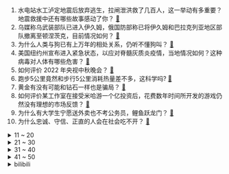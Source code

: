1. 水电站水工泸定地震后放弃逃生，拉闸泄洪救了几百人，这一举动有多重要？地震救援中还有哪些故事感动了你？ [:link:](https://www.zhihu.com/question/552714653)
2. 乌媒称乌武装部队已进入伊久姆，俄国防部称已将伊久姆和巴拉克列亚地区部队撤离至顿涅茨克，目前情况如何？ [:link:](https://www.zhihu.com/question/552813905)
3. 为什么人类与狗已有上万年的相处关系，仍听不懂狗叫？ [:link:](https://www.zhihu.com/question/552625321)
4. 美国纽约州宣布进入紧急状态，以应对脊髓灰质炎疫情，当地情况如何？这种病毒对人体有哪些危害？ [:link:](https://www.zhihu.com/question/552729589)
5. 如何评价 2022 年央视中秋晚会？ [:link:](https://www.zhihu.com/question/552414963)
6. 跑步5公里竟然和步行5公里消耗热量差不多，这科学吗? [:link:](https://www.zhihu.com/question/481978167)
7. 黄金有没有可能和钻石一样也是骗局？ [:link:](https://www.zhihu.com/question/543952939)
8. 如何评价某工作室在接受米哈游一个亿投资后，花费数年时间所开发的游戏仍然没有理想的市场反馈？ [:link:](https://www.zhihu.com/question/552487502)
9. 为什么有大学生宁愿送外卖也不考公务员，鲤鱼跃龙门？ [:link:](https://www.zhihu.com/question/525058263)
10. 为什么忠诚、守信、正直的人会在社会吃不开？ [:link:](https://www.zhihu.com/question/541266799)
<details>
<summary>11 ~ 20</summary>

11. 刚果（金）一桥梁剪彩仪式上，官员刚剪完桥就塌了，该桥梁坍塌的原因是什么？ [:link:](https://www.zhihu.com/question/552290906)
12. 如何评价马丽领衔主演的电影《哥，你好》？ [:link:](https://www.zhihu.com/question/552402642)
13. 明星冯雷称一款气泡水竟有 232 种配料，出品公司回应是复合元素酵素粉，什么是复合元素酵素粉？ [:link:](https://www.zhihu.com/question/552699851)
14. 如何评价 Netflix 的犯罪韩剧《苏里南》（又名《毒枭圣徒》）？ [:link:](https://www.zhihu.com/question/552591071)
15. 赫尔松反击是第一拳，哈尔科夫反攻是第二拳，但从整体态势看，感觉乌军至少还有第三拳和第四拳，会打在哪里？ [:link:](https://www.zhihu.com/question/552747175)
16. 比亚迪王传福称「假如中国 1%的沙漠铺上太阳能电池板，就能满足中国 13 亿人的用电需求」，你认同吗？ [:link:](https://www.zhihu.com/question/551456923)
17. 9 月 10 日 0 至 15 时中国传媒大学新增 7 名感染者，目前情况如何？要注意哪些防护措施？ [:link:](https://www.zhihu.com/question/552691286)
18. 如何看待枪杀安倍嫌犯人生被拍成电影，将在安倍国葬当天上映？ [:link:](https://www.zhihu.com/question/552752249)
19. 官方回应「建议提供 1-3 年可自愿申请的无薪育儿假」，称「实施条件尚不成熟」，如何看待这一建议？ [:link:](https://www.zhihu.com/question/552571303)
20. 美财政部给出对俄石油禁令初步时间表，原油海运禁令 12 月生效，将带来哪些影响？ [:link:](https://www.zhihu.com/question/552885963)
</details>
<details>
<summary>21 ~ 30</summary>

21. 9 月 11 日巴布亚新几内亚发生 7.6 级地震，震源深度 70 千米，目前当地情况如何？ [:link:](https://www.zhihu.com/question/552879509)
22. 如何评价《海贼王》漫画 1059 话？ [:link:](https://www.zhihu.com/question/552074024)
23. 人生过半你悟了个什么道理? [:link:](https://www.zhihu.com/question/546140371)
24. 如何评价《一人之下》番外《锈铁》第8（11）话? [:link:](https://www.zhihu.com/question/552668119)
25. 湖南一地出现大量蜉蝣，尸体已经堆了十几公分，汽车行驶在桥上都打滑，属于正常现象吗？ [:link:](https://www.zhihu.com/question/551978075)
26. 美国右翼大肆宣传拜登儿子的大尺度电影，如何评价电影中的各种细节？这些部电影会对美国政坛产生哪些影响？ [:link:](https://www.zhihu.com/question/552657353)
27. 为什么不能大面积在高速上修建可在行驶过程中给新能源汽车充电的高速路？ [:link:](https://www.zhihu.com/question/551027448)
28. 2022 上半年超七成房企净利润下滑，55 家房企亏损，这一数据透露了哪些信息？ [:link:](https://www.zhihu.com/question/552693008)
29. 应不应该熬夜学习? [:link:](https://www.zhihu.com/question/552661976)
30. 日本剑术真的很强吗? [:link:](https://www.zhihu.com/question/552095042)
</details>
<details>
<summary>31 ~ 40</summary>

31. 在哪一刻，你心里突然感觉好难过？ [:link:](https://www.zhihu.com/question/65259752)
32. 小朋友上学前提前学了数学，后面是按老师进度学，还是提前学呢？ [:link:](https://www.zhihu.com/question/551377087)
33. 看透本质却发现一些社会规则往往总是让人失望，如何调整? [:link:](https://www.zhihu.com/question/547753379)
34. 普京演讲中称「西方正在失败，亚洲拥有未来」，如何看待其观点？还有哪些信息值得关注？ [:link:](https://www.zhihu.com/question/552332006)
35. 查尔斯三世正式宣誓登基成为英国新君主，对英国意味着什么？有哪些信息值得关注？ [:link:](https://www.zhihu.com/question/552737429)
36. 如何评价杨荔钠执导、吴彦姝主演的《妈妈！》？ [:link:](https://www.zhihu.com/question/487200809)
37. TWICE 小分队 MISAMO 正式成立，对此你有什么期待？ [:link:](https://www.zhihu.com/question/552464555)
38. 9 月 9 日北京新增 16 例本土确诊病例，目前疫情情况如何？ [:link:](https://www.zhihu.com/question/552690403)
39. 上级医生到底没有教下级医师的义务？ [:link:](https://www.zhihu.com/question/550815601)
40. 为什么中秋时候的月亮那么圆？ [:link:](https://www.zhihu.com/question/551042199)
</details>
<details>
<summary>41 ~ 50</summary>

41. 「三桶油」最新业绩出炉，均创历史同期新高，合计日赚近 11 亿，如何看待这一业绩？透露了哪些信息？ [:link:](https://www.zhihu.com/question/550825134)
42. 2022 有哪些「便宜量大，亲测好吃」的零食推荐？ [:link:](https://www.zhihu.com/question/548689445)
43. 普通人想挣钱难吗? [:link:](https://www.zhihu.com/question/551488341)
44. 职场中坏消息该如何跟领导汇报？ [:link:](https://www.zhihu.com/question/487393545)
45. 教师节到了，你在网上遇到过哪些「相见恨晚」的宝藏老师？ [:link:](https://www.zhihu.com/question/552631767)
46. 我一直想融入一个团体，想拥有和她们一样真挚的友谊，可她们并不想我加入，每次都孤立我，我该怎么办？ [:link:](https://www.zhihu.com/question/549380647)
47. 电影《隐入尘烟》中有哪些让人细思极恐的剧情？ [:link:](https://www.zhihu.com/question/543011119)
48. 为什么电影中的巨兽不可能存在？ [:link:](https://www.zhihu.com/question/332886898)
49. 把外国小说翻译过来的时候为什么不把长度等单位换算过来呢？ [:link:](https://www.zhihu.com/question/525578540)
50. 如何看待罗翔等老师主演的教师节短片《送月亮的人》？你有什么想对老师说的吗？ [:link:](https://www.zhihu.com/question/552607157)
</details><details>
<summary>bilibili</summary>

1. 三农其实很有前途。 [:link:](//www.bilibili.com/video/BV1He4y1o7bB)
2. 不要“做”挑战？（第十六期） [:link:](//www.bilibili.com/video/BV15W4y1i7iM)
3. B站教师节、中秋节特别企划《送月亮的人》 | 一寸月光万里路，莫卷人生卷诗书 [:link:](//www.bilibili.com/video/BV1Bd4y1X7Ej)
4. 情商太高，也是一种负担… [:link:](//www.bilibili.com/video/BV1LP411G7bx)
5. 【warma】我在电脑里建了个1000平的家！ [:link:](//www.bilibili.com/video/BV1cU4y167sP)
6. 深度|| 为了让悟空脱离低级趣味，佛祖究竟花了多少经费？（中秋特供） [:link:](//www.bilibili.com/video/BV1ke4y1h7VJ)
7. 自制洗剪吹机械手臂，把发廊戴在手上！ [:link:](//www.bilibili.com/video/BV1fG4y1B7J1)
8. 那个年代，女的没嘴巴，男的没左眼 [:link:](//www.bilibili.com/video/BV1ya41137a2)
9. 以石匠之名 [:link:](//www.bilibili.com/video/BV1bV4y1u7K7)
10. 当我把家里的生活用品都换成巨大版 [:link:](//www.bilibili.com/video/BV1tD4y1z7un)
<details>
<summary>11 ~ 20</summary>

11. 【明日方舟x罗小黑战记】全新故事「好久不见」活动宣传PV [:link:](//www.bilibili.com/video/BV1ZG4y1B79V)
12. 潮男 [:link:](//www.bilibili.com/video/BV1de4y1h7Wd)
13. 开学你妈叫你起床 [:link:](//www.bilibili.com/video/BV1uG411V7Gm)
14. 面点基础为0的蚊师傅能否做成功这道《冰皮月饼》？ [:link:](//www.bilibili.com/video/BV1VG411V7MA)
15. 什么样的傻g会买直升机的梯子啊？ [:link:](//www.bilibili.com/video/BV1nW4y1B7oM)
16. 社死！女友第一次在我家过夜，没想到爸妈突然回来了 [:link:](//www.bilibili.com/video/BV1iU4y1z7GG)
17. 《须弥旅行者丢人图鉴》 [:link:](//www.bilibili.com/video/BV1Dd4y1g7uH)
18. 不要回头。。。。 [:link:](//www.bilibili.com/video/BV15V4y1u7yR)
19. 车道山前必有路 [:link:](//www.bilibili.com/video/BV1Qd4y1X7qn)
20. 中秋节想送男朋友一台跑车 [:link:](//www.bilibili.com/video/BV11d4y1g75Q)
</details>
<details>
<summary>21 ~ 30</summary>

21. 《    无    缝    衔    接    》 [:link:](//www.bilibili.com/video/BV1ee4y1h7vM)
22. 【定格动画】小黑子小白子 [:link:](//www.bilibili.com/video/BV1nD4y1z7Yw)
23. “这群人 就是爽文都不敢这么编！” [:link:](//www.bilibili.com/video/BV1ZG4y1B77E)
24. 我就说剪这根线不会爆炸吧！哈哈！ [:link:](//www.bilibili.com/video/BV1y24y1o77f)
25. 美国加州最贵烤肉自助，帅小伙又飞了4456公里！！！ [:link:](//www.bilibili.com/video/BV1iP41137in)
26. 《崩坏3》全新S级角色李素裳「玉骑士·月痕」预告 [:link:](//www.bilibili.com/video/BV1Ad4y1376N)
27. 这都是什么奇怪口味的月饼？ [:link:](//www.bilibili.com/video/BV1Qa41137j7)
28. 天津.起士林 厨子探店¥798 [:link:](//www.bilibili.com/video/BV1KW4y1B7KD)
29. 我真的受够了，为什么她总是粘着我？ [:link:](//www.bilibili.com/video/BV1yG411G7rC)
30. 快四年没回中国，辗转31个小时，疫情回国全记录 [:link:](//www.bilibili.com/video/BV1de411M7ZW)
</details>
<details>
<summary>31 ~ 40</summary>

31. 女孩子玩提纳里的时候在想什么 [:link:](//www.bilibili.com/video/BV1eU4y1z7r6)
32. 祖 传 手 艺 [:link:](//www.bilibili.com/video/BV1BG4y1B7Jt)
33. 对于小学生来说可能太幼稚，对于我们成年人来说却刚刚好 [:link:](//www.bilibili.com/video/BV18e4y1h726)
34. 家里突然来了只小猫 没想到... [:link:](//www.bilibili.com/video/BV1NB4y137e1)
35. 遗弃在水池里的小柯基，可以跟我回家吗？ [:link:](//www.bilibili.com/video/BV1cP4y1Z7pg)
36. 同志们还记得吗曾经有一位老同志，站在人民中高呼“人民万岁”！！！ [:link:](//www.bilibili.com/video/BV1mB4y1g7MP)
37. 江湖，就是打打杀杀！ [:link:](//www.bilibili.com/video/BV1TY4y1M7jx)
38. 60秒讲完《原神》1.0-3.0 [:link:](//www.bilibili.com/video/BV1514y1e7Mg)
39. 《让子弹飞》10万字拆解：8个被忽视的「闪退小字」，暗藏巨大信息量！01 [:link:](//www.bilibili.com/video/BV1FB4y137dg)
40. 【时代少年团】《时代夏令营》09：躲猫猫大作战 [:link:](//www.bilibili.com/video/BV1SY4y1M7L3)
</details>
<details>
<summary>41 ~ 50</summary>

41. 高坚果也会难过的… [:link:](//www.bilibili.com/video/BV1BU4y1z7rd)
42. 《 咱 俩 是 朋 友 》 [:link:](//www.bilibili.com/video/BV1SY4y1M7tB)
43. 都说《东八区的先生们》难看？我不同意！ [:link:](//www.bilibili.com/video/BV1tg411m7tv)
44. 快上车，还来得及！2022最强原创月，你少看了几部？【泛式】 [:link:](//www.bilibili.com/video/BV1mY4y1K7Bq)
45. 【花小烙】为什么被洋辣子碰一下会这么的痛！！！ [:link:](//www.bilibili.com/video/BV1Sd4y1g7TX)
46. 顶级女仆 [:link:](//www.bilibili.com/video/BV1AP41157vX)
47. 大学生如何在宿舍拍出《中国好声音》 [:link:](//www.bilibili.com/video/BV1uW4y1B7Ay)
48. 一家团圆，真热闹，大家中秋快乐啊。 [:link:](//www.bilibili.com/video/BV1fd4y1X723)
49. “你们就是这样对你们学长的？” [:link:](//www.bilibili.com/video/BV1ka41137rD)
50. 油炸显卡？128核心双U浸没散热，感受视觉盛宴升级版！【科技达】 [:link:](//www.bilibili.com/video/BV1AY4y1M785)
</details>
<details>
<summary>51 ~ 60</summary>

51. 这就是钟离的极致！岩王帝君！ [:link:](//www.bilibili.com/video/BV12U4y1z79c)
52. 我那么温柔，能不能把嘎羊的事忘了 [:link:](//www.bilibili.com/video/BV1WD4y1z7bM)
53. 一碗面线糊，让欣小萌差点流泪！ [:link:](//www.bilibili.com/video/BV1YG4y1z7RP)
54. 世界经典撞色配色 | 审美提升 [:link:](//www.bilibili.com/video/BV1qe4y1d71z)
55. 如何满分回答“你为什么喜欢我”？建议全文背诵。 [:link:](//www.bilibili.com/video/BV1H14y1e7iQ)
56. 你确定你家只有你一个人吗？ [:link:](//www.bilibili.com/video/BV1Wd4y137L4)
57. 13岁的我看到会有什么感想呢 [:link:](//www.bilibili.com/video/BV1EY4y1M7G4)
58. 食品安全的最后一片舆论阵地，我们寸步不让！ [:link:](//www.bilibili.com/video/BV18Y4y1M7Vp)
59. 科目三:王牌空战 [:link:](//www.bilibili.com/video/BV1SU4y1z7aC)
60. 有些甜不是本身就有，而是熬得久。 [:link:](//www.bilibili.com/video/BV1GK411f7UQ)
</details>
<details>
<summary>61 ~ 70</summary>

61. 嘿...可以和学姐交往吗？ [:link:](//www.bilibili.com/video/BV1We4y1h7Dv)
62. 被宣告灭绝的长江鲟，重新在野外发现 [:link:](//www.bilibili.com/video/BV1wG4y1z71C)
63. 未成年“石膏枪神”激战黑网吧，网管竟想抢现场证据？ [:link:](//www.bilibili.com/video/BV12V4y1u757)
64. 当被阴阳怪气时，学会这几招让TA哑口无言 [:link:](//www.bilibili.com/video/BV1KG4y1z7pp)
65. 课 堂 请 勿 对 对 子【中 秋 节】！！！ [:link:](//www.bilibili.com/video/BV1MD4y1q7FC)
66. 猪爸爸：嫩牛啊佩奇，嫩牛啊！！ [:link:](//www.bilibili.com/video/BV1ge411u7wt)
67. 如何霸气翻译“I’m not in danger, I'm the danger”？这个回答绝了！ [:link:](//www.bilibili.com/video/BV1kY4y1M7jt)
68. 学做千层蜜枣酥，真不是一般人能驾驭的！ [:link:](//www.bilibili.com/video/BV1pD4y1q7Qq)
69. 逃避，往往是不能解决任何问题的 [:link:](//www.bilibili.com/video/BV1sY4y1M7TN)
70. 坦然淡定的大一新生，调侃自己，大方介绍”我家是干废品“ [:link:](//www.bilibili.com/video/BV1HB4y137CX)
</details>
<details>
<summary>71 ~ 80</summary>

71. 豆瓣5.7漫威倒数第二，《雷神4》全剧透深度影评，看完啪啪打脸 [:link:](//www.bilibili.com/video/BV1tY4y1M775)
72. 这一大飞拳！好悬没给我腰子干开线！！！ [:link:](//www.bilibili.com/video/BV1oe411M799)
73. 这活儿，让我一次整个够！ [:link:](//www.bilibili.com/video/BV1WW4y1i7Gr)
74. 注意看 苹果要把我拉黑了！｜2022苹果秋季发布会｜此时 看过发布会的和没看过发布会的都沉默了 [:link:](//www.bilibili.com/video/BV1FG4y1z716)
75. “旅行者，这是来自提瓦特58位朋友（全员）的问候”「原神/4k 60fps/踩点/混剪」 [:link:](//www.bilibili.com/video/BV1Dd4y1g7L7)
76. 【短的发布会】iPhone14暗紫色让库克当场抖腿？灵动岛成功化解刘海焦虑 [:link:](//www.bilibili.com/video/BV1jW4y1B7Tq)
77. 在学校被人欺负，一招让对方跪地求饶 [:link:](//www.bilibili.com/video/BV1BY4y1M7Af)
78. 帅小伙花三天时间，终于把这个超级大麻球做出来了！ [:link:](//www.bilibili.com/video/BV1jP4y1Z7eo)
79. 十万个为什么：为什么风扇在烟头却没看到风扇的叶片在转动，卡BUG了吗？ [:link:](//www.bilibili.com/video/BV1V14y1e79H)
80. 今天当时尚女模，头 [:link:](//www.bilibili.com/video/BV1eT411M76y)
</details>
<details>
<summary>81 ~ 90</summary>

81. 【赵露思】百万粉丝了， 读评论走一波！ [:link:](//www.bilibili.com/video/BV1wB4y137RQ)
82. 主持人版英美发音不同 哈哈哈 你说的是哪一种呢？灵感来自hotplays [:link:](//www.bilibili.com/video/BV1zY4y1M7Y9)
83. 张翰自制自编自演，2.4分劣作震撼来袭！逆天吐槽《东八区的先生们》 [:link:](//www.bilibili.com/video/BV1hd4y1X7y1)
84. 《原神》拾枝杂谈-「多莉：居奇持盈」 [:link:](//www.bilibili.com/video/BV1124y1o7ob)
85. 绑架尾巴乱晃的一家 [:link:](//www.bilibili.com/video/BV1aV4y1u75u)
86. 当老公破产负债80万，女人决定离家出走 [:link:](//www.bilibili.com/video/BV1ve4y1Y7LL)
87. 【基德】中秋特辑：地球和月亮竟然是双胞胎？！解开月球诞生之谜 [:link:](//www.bilibili.com/video/BV1GP4y1Z7S7)
88. 【崩坏3】爱莉希雅「The Herrscher of Origin」 [:link:](//www.bilibili.com/video/BV1nV4y1g7ti)
89. 朋友说我春夏一般，但秋冬绝了！ [:link:](//www.bilibili.com/video/BV1Je41137mv)
90. 评论中秋快乐有特效 [:link:](//www.bilibili.com/video/BV1Lt4y177H2)
</details>
<details>
<summary>91 ~ 100</summary>

91. 不亏被央视点名的....巨巨巨好吃！！ [:link:](//www.bilibili.com/video/BV14t4y177MS)
92. 这是厨渣都很难翻车的周黑鸭配方，中秋做这个会被大夸特夸的吧 [:link:](//www.bilibili.com/video/BV1fB4y1g7DY)
93. 【你为什么总是很累?】如何高效休息! [:link:](//www.bilibili.com/video/BV1GG411V7ye)
94. B站速通区UP主 [:link:](//www.bilibili.com/video/BV1CB4y137tS)
95. 又见跳跳糖！ [:link:](//www.bilibili.com/video/BV1JB4y137bj)
96. 西游记后遗症有多搞笑，阎王爷参加春晚被拒，全剧美女只顾看猴子 [:link:](//www.bilibili.com/video/BV1JG411V7Vy)
97. 顶尖探险队无人生还，动画还原航海史最大悬案 [:link:](//www.bilibili.com/video/BV1DV4y1u7c2)
98. 根据真实事件改编，三个初中女孩失踪，竟然是集体自杀？《行方不明》 [:link:](//www.bilibili.com/video/BV1PD4y1q7kL)
99. 喜欢911吗？我送你啊！ [:link:](//www.bilibili.com/video/BV13V4y1u7sQ)
100. 这个iphone14有点不太一样 [:link:](//www.bilibili.com/video/BV1qU4y1z77V)
</details></details>
